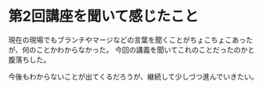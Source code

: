 # 第2回講座を聞いて感じたこと
現在の現場でもブランチやマージなどの言葉を聞くことがちょこちょこあったが、何のことかわからなかった。
今回の講義を聞いてこれのことだったのかと腹落ちした。

今後もわからないことが出てくるだろうが、継続して少しづつ進んでいきたい。
